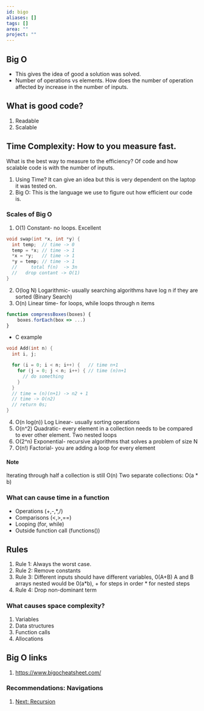 ```yaml
---
id: bigo
aliases: []
tags: []
area: ""
project: ""
---
```


## Big O

- This gives the idea of good a solution was solved.
- Number of operations vs elements. How does the number of operation affected by
  increase in the number of inputs.

## What is good code?

1. Readable
2. Scalable

## Time Complexity: How to you measure fast.

What is the best way to measure to the efficiency? Of code and how scalable code
is with the number of inputs.

1. Using Time? It can give an idea but this is very dependent on the laptop it
   was tested on.
2. Big O: This is the language we use to figure out how efficient our code is.

### Scales of Big O

1. O(1) Constant- no loops. Excellent

```c
void swap(int *x, int *y) {
  int temp;  // time -> 0
  temp = *x; // time -> 1
  *x = *y;   // time -> 1
  *y = temp; // time -> 1
  //     total f(n)  -> 3n
  //   drop contant -> O(1)
}
```

2. O(log N) Logarithmic- usually searching algorithms have log n if they are sorted (Binary Search)
3. O(n) Linear time- for loops, while loops through n items

```js
function compressBoxes(boxes) {
    boxes.forEach(box => ...)
}

```

- C example

```c
void Add(int n) {
  int i, j;

  for (i = 0; i < n; i++) {   // time n+1
    for (j = 0; j < n; i++) { // time (n)n+1
      // do something
    }
  }
  // time = (n)(n+1) -> n2 + 1
  // time -> O(n2)
  // return 0s;
}


```

4. O(n log(n)) Log Linear- usually sorting operations
5. O(n^2) Quadratic- every element in a collection needs to be compared to ever other element. Two nested loops
6. O(2^n) Exponential- recursive algorithms that solves a problem of size N
7. O(n!) Factorial- you are adding a loop for every element

#### Note

Iterating through half a collection is still O(n)
Two separate collections: O(a \* b)

### What can cause time in a function

- Operations (+,-,\*,/)
- Comparisons (<,>,==)
- Looping (for, while)
- Outside function call (functions())

## Rules

1. Rule 1: Always the worst case.
2. Rule 2: Remove constants
3. Rule 3: Different inputs should have different variables, 0(A+B) A and
   B arrays nested would be 0(a*b), + for steps in order * for nested steps
4. Rule 4: Drop non-dominant term

### What causes space complexity?

1. Variables
2. Data structures
3. Function calls
4. Allocations

## Big O links

1. https://www.bigocheatsheet.com/

### Recommendations: Navigations

1. [Next: Recursion](recursion.md)
